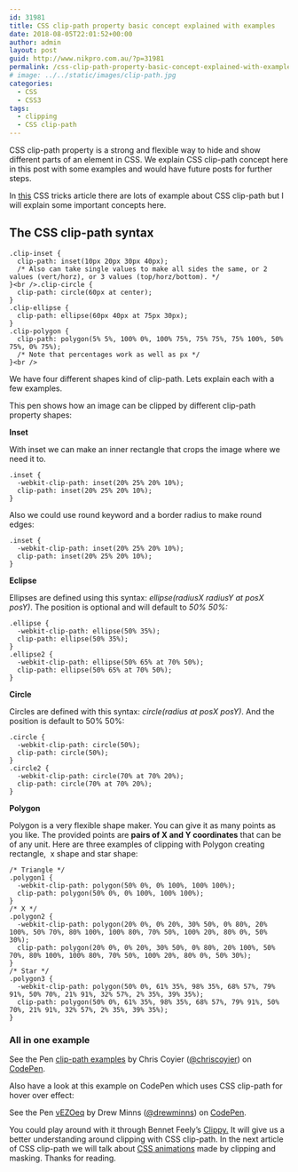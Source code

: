 ```yaml
---
id: 31981
title: CSS clip-path property basic concept explained with examples
date: 2018-08-05T22:01:52+00:00
author: admin
layout: post
guid: http://www.nikpro.com.au/?p=31981
permalink: /css-clip-path-property-basic-concept-explained-with-examples/
# image: ../../static/images/clip-path.jpg
categories:
  - CSS
  - CSS3
tags:
  - clipping
  - CSS clip-path
---
```

CSS clip-path property is a strong and flexible way to hide and show different parts of an element in CSS. We explain CSS clip-path concept here in this post with some examples and would have future posts for further steps.

In <a href="https://css-tricks.com/clipping-masking-css/" target="_blank" rel="noopener noreferrer">this</a> CSS tricks article there are lots of example about CSS clip-path but I will explain some important concepts here.

## The CSS clip-path syntax




```
.clip-inset {
  clip-path: inset(10px 20px 30px 40px);
  /* Also can take single values to make all sides the same, or 2 values (vert/horz), or 3 values (top/horz/bottom). */
}<br />.clip-circle {
  clip-path: circle(60px at center);
}
.clip-ellipse {
  clip-path: ellipse(60px 40px at 75px 30px);
}
.clip-polygon {
  clip-path: polygon(5% 5%, 100% 0%, 100% 75%, 75% 75%, 75% 100%, 50% 75%, 0% 75%);
  /* Note that percentages work as well as px */
}<br />
```


We have four different shapes kind of clip-path. Lets explain each with a few examples.

This pen shows how an image can be clipped by different clip-path property shapes:

**Inset**

With inset we can make an inner rectangle that crops the image where we need it to.


```
.inset {
  -webkit-clip-path: inset(20% 25% 20% 10%);
  clip-path: inset(20% 25% 20% 10%);
}
```


Also we could use round keyword and a border radius to make round edges:


```
.inset {
  -webkit-clip-path: inset(20% 25% 20% 10%);
  clip-path: inset(20% 25% 20% 10%);
}
```


[](http://bennettfeely.com/clippy/)**Eclipse**

Ellipses are defined using this syntax: _ellipse(radiusX radiusY at posX posY)_. The position is optional and will default to _50% 50%:_


```
.ellipse {
  -webkit-clip-path: ellipse(50% 35%);
  clip-path: ellipse(50% 35%);
}
.ellipse2 {
  -webkit-clip-path: ellipse(50% 65% at 70% 50%);
  clip-path: ellipse(50% 65% at 70% 50%);
}
```


**Circle**

Circles are defined with this syntax: _circle(radius at posX posY)_. And the position is default to 50% 50%:


```
.circle {
  -webkit-clip-path: circle(50%);
  clip-path: circle(50%);
}
.circle2 {
  -webkit-clip-path: circle(70% at 70% 20%);
  clip-path: circle(70% at 70% 20%);
}
```


**Polygon**

Polygon is a very flexible shape maker. You can give it as many points as you like. The provided points are **pairs of X and Y coordinates** that can be of any unit. Here are three examples of clipping with Polygon creating rectangle,  x shape and star shape:


```
/* Triangle */
.polygon1 {
  -webkit-clip-path: polygon(50% 0%, 0% 100%, 100% 100%);
  clip-path: polygon(50% 0%, 0% 100%, 100% 100%);
}
/* X */
.polygon2 {
  -webkit-clip-path: polygon(20% 0%, 0% 20%, 30% 50%, 0% 80%, 20% 100%, 50% 70%, 80% 100%, 100% 80%, 70% 50%, 100% 20%, 80% 0%, 50% 30%);
  clip-path: polygon(20% 0%, 0% 20%, 30% 50%, 0% 80%, 20% 100%, 50% 70%, 80% 100%, 100% 80%, 70% 50%, 100% 20%, 80% 0%, 50% 30%);
}
/* Star */
.polygon3 {
  -webkit-clip-path: polygon(50% 0%, 61% 35%, 98% 35%, 68% 57%, 79% 91%, 50% 70%, 21% 91%, 32% 57%, 2% 35%, 39% 35%);
  clip-path: polygon(50% 0%, 61% 35%, 98% 35%, 68% 57%, 79% 91%, 50% 70%, 21% 91%, 32% 57%, 2% 35%, 39% 35%);
}
```


### All in one example

<p data-height="400" data-theme-id="0" data-slug-hash="wBKPOm" data-default-tab="html,result" data-user="chriscoyier" data-pen-title="clip-path examples" class="codepen">
  See the Pen <a href="https://codepen.io/chriscoyier/pen/wBKPOm/">clip-path examples</a> by Chris Coyier (<a href="https://codepen.io/chriscoyier">@chriscoyier</a>) on <a href="https://codepen.io">CodePen</a>.
</p>

Also have a look at this example on CodePen which uses CSS clip-path for hover over effect:

<p data-height="400" data-theme-id="0" data-slug-hash="vEZOeq" data-default-tab="css,result" data-user="drewminns" data-pen-title="vEZOeq" class="codepen">
  See the Pen <a href="https://codepen.io/drewminns/pen/vEZOeq/">vEZOeq</a> by Drew Minns (<a href="https://codepen.io/drewminns">@drewminns</a>) on <a href="https://codepen.io">CodePen</a>.
</p>

You could play around with it through Bennet Feely&#8217;s [Clippy.](http://bennettfeely.com/clippy/) It will give us a better understanding around clipping with CSS clip-path. In the next article of CSS clip-path we will talk about [CSS animations](http://www.nikpro.com.au/learn-how-to-use-css-animation-using-keyframes-with-examples/) made by clipping and masking. Thanks for reading.

[](http://bennettfeely.com/clippy/)